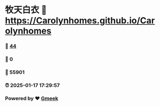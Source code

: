 # 牧天白衣 :link: https://Carolynhomes.github.io/Carolynhomes 
### :page_facing_up: [44](https://Carolynhomes.github.io/Carolynhomes/tag.html) 
### :speech_balloon: 0 
### :hibiscus: 55901 
### :alarm_clock: 2025-01-17 17:29:57 
### Powered by :heart: [Gmeek](https://github.com/Meekdai/Gmeek)
